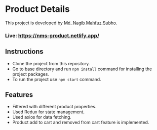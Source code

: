# Product Details

This project is developed by [Md. Nagib Mahfuz Subho](https://nagibmahfuzsubho.netlify.app/).

### Live: https://nms-product.netlify.app/

## Instructions

- Clone the project from this repository.
- Go to base directory and run `npm install` command for installing the project packages.
- To run the project use `npm start` command.

## Features

- Filtered with different product properties.
- Used Redux for state management.
- Used axios for data fetching.
- Product add to cart and removed from cart feature is implemented.
